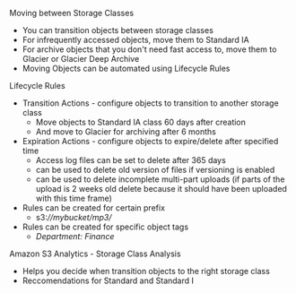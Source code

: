 Moving between Storage Classes
- You can transition objects between storage classes
- For infrequently accessed objects, move them to Standard IA
- For archive objects that you don't need fast access to, move them to Glacier or Glacier Deep Archive
- Moving Objects can be automated using Lifecycle Rules

Lifecycle Rules
- Transition Actions - configure objects to transition to another storage class
	- Move objects to Standard IA class 60 days after creation
	- And move to Glacier for archiving after 6 months
- Expiration Actions - configure objects to expire/delete after specified time
	- Access log files can be set to delete after 365 days
	- can be used to delete old version of files if versioning is enabled
	- can be used to delete incomplete multi-part uploads (if parts of the upload is 2 weeks old delete because it should have been uploaded with this time frame)
- Rules can be created for certain prefix
	- s3:*//mybucket/mp3/*
- Rules can be created for specific object tags
	- *Department: Finance*

Amazon S3 Analytics - Storage Class Analysis
- Helps you decide when transition objects to the right storage class
- Reccomendations for Standard and Standard I
